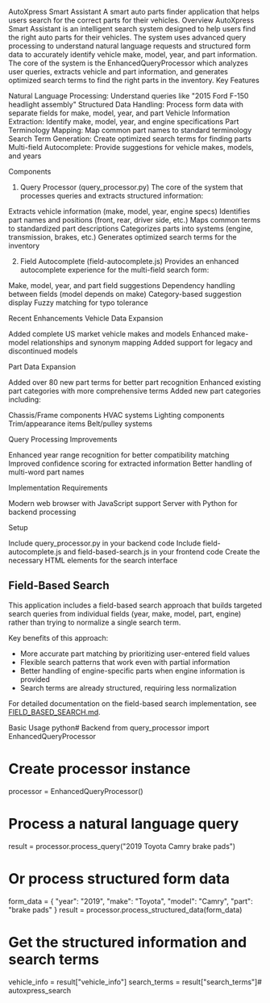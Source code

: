 AutoXpress Smart Assistant
A smart auto parts finder application that helps users search for the correct parts for their vehicles.
Overview
AutoXpress Smart Assistant is an intelligent search system designed to help users find the right auto parts for their vehicles. The system uses advanced query processing to understand natural language requests and structured form data to accurately identify vehicle make, model, year, and part information.
The core of the system is the EnhancedQueryProcessor which analyzes user queries, extracts vehicle and part information, and generates optimized search terms to find the right parts in the inventory.
Key Features

Natural Language Processing: Understand queries like "2015 Ford F-150 headlight assembly"
Structured Data Handling: Process form data with separate fields for make, model, year, and part
Vehicle Information Extraction: Identify make, model, year, and engine specifications
Part Terminology Mapping: Map common part names to standard terminology
Search Term Generation: Create optimized search terms for finding parts
Multi-field Autocomplete: Provide suggestions for vehicle makes, models, and years

Components
1. Query Processor (query_processor.py)
The core of the system that processes queries and extracts structured information:

Extracts vehicle information (make, model, year, engine specs)
Identifies part names and positions (front, rear, driver side, etc.)
Maps common terms to standardized part descriptions
Categorizes parts into systems (engine, transmission, brakes, etc.)
Generates optimized search terms for the inventory

2. Field Autocomplete (field-autocomplete.js)
Provides an enhanced autocomplete experience for the multi-field search form:

Make, model, year, and part field suggestions
Dependency handling between fields (model depends on make)
Category-based suggestion display
Fuzzy matching for typo tolerance

Recent Enhancements
Vehicle Data Expansion

Added complete US market vehicle makes and models
Enhanced make-model relationships and synonym mapping
Added support for legacy and discontinued models

Part Data Expansion

Added over 80 new part terms for better part recognition
Enhanced existing part categories with more comprehensive terms
Added new part categories including:

Chassis/Frame components
HVAC systems
Lighting components
Trim/appearance items
Belt/pulley systems



Query Processing Improvements

Enhanced year range recognition for better compatibility matching
Improved confidence scoring for extracted information
Better handling of multi-word part names

Implementation
Requirements

Modern web browser with JavaScript support
Server with Python for backend processing

Setup

Include query_processor.py in your backend code
Include field-autocomplete.js and field-based-search.js in your frontend code
Create the necessary HTML elements for the search interface

## Field-Based Search

This application includes a field-based search approach that builds targeted search queries from individual fields (year, make, model, part, engine) rather than trying to normalize a single search term.

Key benefits of this approach:
- More accurate part matching by prioritizing user-entered field values
- Flexible search patterns that work even with partial information
- Better handling of engine-specific parts when engine information is provided
- Search terms are already structured, requiring less normalization

For detailed documentation on the field-based search implementation, see [FIELD_BASED_SEARCH.md](FIELD_BASED_SEARCH.md).

Basic Usage
python# Backend
from query_processor import EnhancedQueryProcessor

# Create processor instance
processor = EnhancedQueryProcessor()

# Process a natural language query
result = processor.process_query("2019 Toyota Camry brake pads")

# Or process structured form data
form_data = {
    "year": "2019",
    "make": "Toyota",
    "model": "Camry",
    "part": "brake pads"
}
result = processor.process_structured_data(form_data)

# Get the structured information and search terms
vehicle_info = result["vehicle_info"]
search_terms = result["search_terms"]# autoxpress_search

